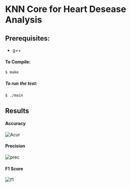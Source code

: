 # KNN Core for Heart Desease Analysis

## Prerequisites:
* g++

#### To Compile:
```console
$ make
```

##### To run the test:
```console
$ ./main
```

## Results
#### Accuracy
![Acur](https://i.imgur.com/HV9P6Ka.png)
#### Precision
![prec](https://i.imgur.com/x9ONao7.png)
#### F1 Score
![f1](https://i.imgur.com/6AwCGgV.png)
